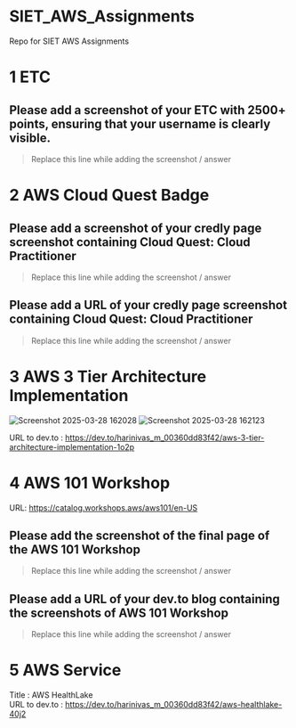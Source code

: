 # SIET_AWS_Assignments
Repo for SIET AWS Assignments

# 1 ETC

## Please add a screenshot of your ETC with 2500+ points, ensuring that your username is clearly visible.
> Replace this line while adding the screenshot / answer


# 2 AWS Cloud Quest Badge

## Please add a screenshot of your credly page screenshot containing Cloud Quest: Cloud Practitioner
> Replace this line while adding the screenshot / answer

## Please add a URL of your credly page screenshot containing Cloud Quest: Cloud Practitioner
> Replace this line while adding the screenshot / answer


# 3 AWS 3 Tier Architecture Implementation
![Screenshot 2025-03-28 162028](https://github.com/user-attachments/assets/fe79d2ac-47cf-428d-85a0-c12a6e5d379d)
![Screenshot 2025-03-28 162123](https://github.com/user-attachments/assets/482c44e0-73e0-4722-9b5f-4b8aa4522129)

URL to dev.to : https://dev.to/harinivas_m_00360dd83f42/aws-3-tier-architecture-implementation-1o2p 


# 4 AWS 101 Workshop
URL: https://catalog.workshops.aws/aws101/en-US

## Please add the screenshot of the final page of the AWS 101 Workshop
> Replace this line while adding the screenshot / answer

## Please add a URL of your dev.to blog containing the screenshots of AWS 101 Workshop
> Replace this line while adding the screenshot / answer


# 5 AWS Service
Title : AWS HealthLake                                                                                                                   
URL to dev.to : https://dev.to/harinivas_m_00360dd83f42/aws-healthlake-40j2


